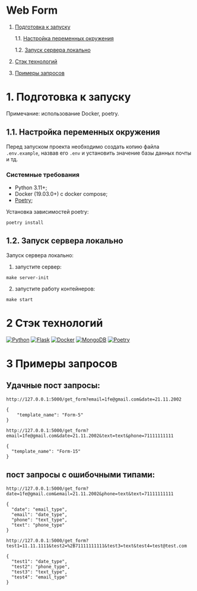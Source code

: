 # Web Form

1. [Подготовка к запуску](#start)

    1.1. [Настройка переменных окружения](#env)

    1.2. [Запуск сервера локально](#local)

2. [Cтэк технологий](#stack)
3. [Примеры запросов](#request)

# 1. Подготовка к запуску <a id="start"></a>

Примечание: использование Docker, poetry.


## 1.1. Настройка переменных окружения <a id="env"></a>

Перед запуском проекта необходимо создать копию файла
```.env.example```, назвав его ```.env``` и установить значение базы данных почты и тд.

### Системные требования
- Python 3.11+;
- Docker (19.03.0+) c docker compose;
- [Poetry](https://python-poetry.org/docs/#installing-with-the-official-installer);

Установка зависимостей poetry:

```shell
poetry install
```

## 1.2. Запуск сервера локально <a id="local"></a>

Запуск сервера локально:

1. запустите сервер:
```shell
make server-init
```

2. запустите работу контейнеров:
```shell
make start
```


# 2 Cтэк технологий <a id="stack"></a>

[![Python](https://img.shields.io/badge/python-3670A0?style=for-the-badge&logo=python&logoColor=ffdd54)](https://www.python.org/)
[![Flask](https://img.shields.io/badge/flask-%23000.svg?style=for-the-badge&logo=flask&logoColor=white)](https://flask.palletsprojects.com/en/3.0.x/)
[![Docker](https://img.shields.io/badge/Docker-2CA5E0?style=for-the-badge&logo=docker&logoColor=white)](https://hub.docker.com/)
[![MongoDB](https://img.shields.io/badge/MongoDB-%234ea94b.svg?style=for-the-badge&logo=mongodb&logoColor=white)](https://www.mongodb.com/)
[![Poetry](https://img.shields.io/badge/Poetry-464646?style=flat-square&logo=Poetry)](https://python-poetry.org/)


# 3 Примеры запросов <a id="request"></a>

## Удачные пост запросы:
```shell
http://127.0.0.1:5000/get_form?email=1fe@gmail.com&date=21.11.2002

{
    "template_name": "Form-5"
}

http://127.0.0.1:5000/get_form?email=1fe@gmail.com&date=21.11.2002&text=text&phone=71111111111

{
  "template_name": "Form-15"
}
```
## пост запросы с ошибочными типами:

```shell
http://127.0.0.1:5000/get_form?date=1fe@gmail.com&email=21.11.2002&phone=text&text=71111111111

{
  "date": "email_type",
  "email": "date_type",
  "phone": "text_type",
  "text": "phone_type"
}

http://127.0.0.1:5000/get_form?test1=11.11.1111&test2=%2B71111111111&test3=text&test4=test@test.com

{
  "test1": "date_type",
  "test2": "phone_type",
  "test3": "text_type",
  "test4": "email_type"
}
```